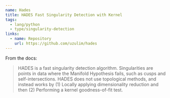 ```yaml
---
name: Hades
title: HADES Fast Singularity Detection with Kernel
tags:
  - lang/python
  - type/singularity-detection
links:
  - name: Repository
    url: https://github.com/uzulim/hades
---
```


From the docs:

> HADES is a fast singularity detection algorithm. Singularities are points in data where the Manifold Hypothesis fails, such as cusps and self-intersections. HADES does not use topological methods, and instead works by (1) Locally applying dimensionality reduction and then (2) Performing a kernel goodness-of-fit test.